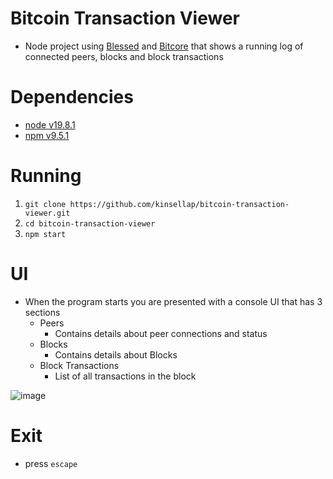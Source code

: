 # Bitcoin Transaction Viewer
- Node project using [Blessed](https://www.npmjs.com/package/blessed) and [Bitcore](https://www.npmjs.com/package/bitcore) that shows a running log of connected peers, blocks and block transactions
    
# Dependencies  
- [node v19.8.1](https://docs.npmjs.com/downloading-and-installing-node-js-and-npm) 
- [npm v9.5.1](https://docs.npmjs.com/downloading-and-installing-node-js-and-npm) 

# Running
1. `git clone https://github.com/kinsellap/bitcoin-transaction-viewer.git`
2. `cd bitcoin-transaction-viewer`
2. `npm start`

# UI 
- When the program starts you are presented with a console UI that has 3 sections
  - Peers
    - Contains details about peer connections and status
  - Blocks
    - Contains details about Blocks
  - Block Transactions
    - List of all transactions in the block 

![image](https://user-images.githubusercontent.com/112111540/236700832-85814984-c5f7-4b58-8222-7266d7c65567.png)

# Exit
- press `escape`
